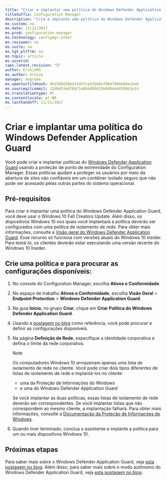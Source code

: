 ```yaml
---
title: "Criar e implantar uma política do Windows Defender Application Guard"
titleSuffix: Configuration Manager
description: "Crie e implante uma política do Windows Defender Application Guard."
ms.custom: na
ms.date: 11/21/2017
ms.prod: configuration-manager
ms.technology: configmgr-other
ms.reviewer: na
ms.suite: na
ms.tgt_pltfrm: na
ms.topic: article
ms.assetid: 
caps.latest.revision: "5"
author: ErikjeMS
ms.author: erikje
manager: angrobe
ms.openlocfilehash: db2508e5bbd1435fce432b6ef98d7968e68ea5ab
ms.sourcegitcommit: 12d0d53e47bbf1a0bbd85015b8404a44589d1e14
ms.translationtype: HT
ms.contentlocale: pt-BR
ms.lasthandoff: 11/21/2017
---
```

# <a name="create-and-deploy-windows-defender-application-guard-policy----1351960---"></a>Criar e implantar uma política do Windows Defender Application Guard <!-- 1351960 -->

Você pode criar e implantar políticas do [Windows Defender Application Guard](https://docs.microsoft.com/windows/threat-protection/windows-defender-application-guard/wd-app-guard-overview) usando a proteção de ponto de extremidade do Configuration Manager. Essas políticas ajudam a proteger os usuários por meio da abertura de sites não confiáveis em um contêiner isolado seguro que não pode ser acessado pelas outras partes do sistema operacional.

## <a name="prerequisites"></a>Pré-requisitos

Para criar e implantar uma política do Windows Defender Application Guard, você deve usar o Windows 10 Fall Creators Update. Além disso, os dispositivos Windows 10 nos quais você implantará a política deverão ser configurados com uma política de isolamento de rede. Para obter mais informações, consulte a [Visão geral do Windows Defender Application Guard](https://docs.microsoft.com/en-us/windows/threat-protection/windows-defender-application-guard/wd-app-guard-overview). Esse recurso só funciona com versões atuais do Windows 10 Insider. Para testá-lo, os clientes deverão estar executando uma versão recente do Windows 10 Insider.


## <a name="create-a-policy-and-to-browse-the-available-settings"></a>Crie uma política e para procurar as configurações disponíveis:

1. No console do Configuration Manager, escolha **Ativos e Conformidade**.
2. No espaço de trabalho **Ativos e Conformidade**, escolha **Visão Geral** > **Endpoint Protection** > **Windows Defender Application Guard**.
3. Na guia **Início**, no grupo **Criar**, clique em **Criar Política do Windows Defender Application Guard**.
4. Usando a [postagem no blog](https://blogs.windows.com/msedgedev/2016/09/27/application-guard-microsoft-edge/#BmJGKPfSjHHzsMmI.97) como referência, você pode procurar e definir as configurações disponíveis.
5. Na página **Definição de Rede**, especifique a identidade corporativa e defina o limite da rede corporativa.

    > [!NOTE]
    > Os computadores Windows 10 armazenam apenas uma lista de isolamento de rede no cliente. Você pode criar dois tipos diferentes de listas de isolamento de rede e implantá-los no cliente:
    >
    >  - uma da Proteção de Informações do Windows
    >  - e uma do Windows Defender Application Guard
    >
    > Se você implantar as duas políticas, essas listas de isolamento de rede deverão ser correspondentes. Se você implantar listas que não correspondem ao mesmo cliente, a implantação falhará. Para obter mais informações, consulte a [Documentação da Proteção de Informações do Windows](https://docs.microsoft.com/windows/threat-protection/windows-information-protection/create-wip-policy-using-sccm).
    > 
    > 

6. Quando tiver terminado, conclua o assistente e implante a política para um ou mais dispositivos Windows 10.

## <a name="next-steps"></a>Próximas etapas
Para saber mais sobre o Windows Defender Application Guard, veja [esta postagem no blog](https://blogs.windows.com/msedgedev/2016/09/27/application-guard-microsoft-edge/#BmJGKPfSjHHzsMmI.97). Além disso, para saber mais sobre o modo autônomo do Windows Defender Application Guard, veja [esta postagem no blog](https://techcommunity.microsoft.com/t5/Windows-Insider-Program/Windows-Defender-Application-Guard-Standalone-mode/td-p/66903).
